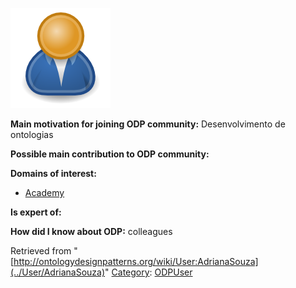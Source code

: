 [![Image:ODPUser.png](../images/a/a6/ODPUser.png)](../Image/ODPUser.png "Image:ODPUser.png")




  





__Main motivation for joining ODP community:__ Desenvolvimento de ontologias


__Possible main contribution to ODP community:__


__Domains of interest:__



* [Academy](../Community/Academy "Community:Academy")


__Is expert of:__


  

__How did I know about ODP:__ colleagues






Retrieved from "[http://ontologydesignpatterns.org/wiki/User:AdrianaSouza](../User/AdrianaSouza)"
 [Category](http://ontologydesignpatterns.org/wiki/Special:Categories "Special:Categories"): [ODPUser](../Category/ODPUser "Category:ODPUser")